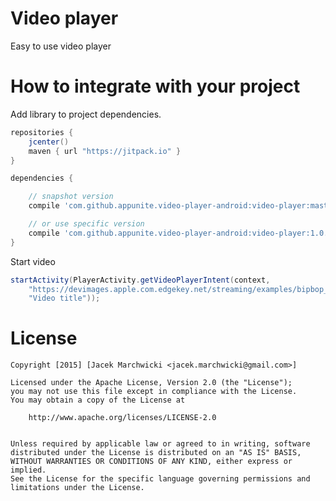 # Video player

Easy to use video player

# How to integrate with your project

Add library to project dependencies.

```groovy
repositories {
    jcenter()
    maven { url "https://jitpack.io" }
}

dependencies {

    // snapshot version
    compile 'com.github.appunite.video-player-android:video-player:master-SNAPSHOT'

    // or use specific version
    compile 'com.github.appunite.video-player-android:video-player:1.0.0'
}
```

Start video

```java
startActivity(PlayerActivity.getVideoPlayerIntent(context,
    "https://devimages.apple.com.edgekey.net/streaming/examples/bipbop_4x3/bipbop_4x3_variant.m3u8",
    "Video title"));
```


# License

    Copyright [2015] [Jacek Marchwicki <jacek.marchwicki@gmail.com>]

    Licensed under the Apache License, Version 2.0 (the "License");
    you may not use this file except in compliance with the License.
    You may obtain a copy of the License at

    	http://www.apache.org/licenses/LICENSE-2.0


    Unless required by applicable law or agreed to in writing, software
    distributed under the License is distributed on an "AS IS" BASIS,
    WITHOUT WARRANTIES OR CONDITIONS OF ANY KIND, either express or implied.
    See the License for the specific language governing permissions and
    limitations under the License.

